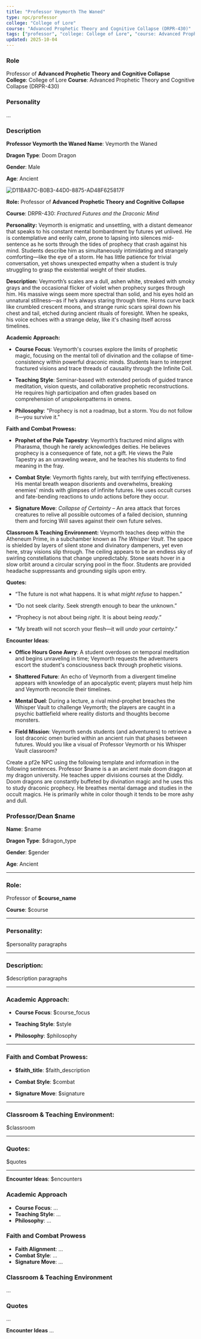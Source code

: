 ```yaml
---
title: "Professor Veymorth The Waned"
type: npc/professor
college: "College of Lore"
course: "Advanced Prophetic Theory and Cognitive Collapse (DRPR-430)"
tags: ["professor", "college: College of Lore", "course: Advanced Prophetic Theory and Cognitive Collapse (DRPR-430)"]
updated: 2025-10-04
---
```


### Role
Professor of **Advanced Prophetic Theory and Cognitive Collapse**  
**College**: College of Lore
**Course**: Advanced Prophetic Theory and Cognitive Collapse (DRPR-430)

### Personality
...

### Description
**Professor Veymorth the Waned
Name**: Veymorth the Waned

**Dragon Type**: Doom Dragon

**Gender**: Male

**Age**: Ancient

![D11BA87C-B0B3-44D0-8875-AD48F625817F](images/D11BA87C-B0B3-44D0-8875-AD48F625817F.jpg)

**Role:**
Professor of **Advanced Prophetic Theory and Cognitive Collapse**

**Course**: DRPR-430: *Fractured Futures and the Draconic Mind*

**Personality:**
Veymorth is enigmatic and unsettling, with a distant demeanor that speaks to his constant mental bombardment by futures yet unlived. He is contemplative and eerily calm, prone to lapsing into silences mid-sentence as he sorts through the tides of prophecy that crash against his mind. Students describe him as simultaneously intimidating and strangely comforting—like the eye of a storm. He has little patience for trivial conversation, yet shows unexpected empathy when a student is truly struggling to grasp the existential weight of their studies.

**Description:**
Veymorth’s scales are a dull, ashen white, streaked with smoky grays and the occasional flicker of violet when prophecy surges through him. His massive wings seem more spectral than solid, and his eyes hold an unnatural stillness—as if he’s always staring through time. Horns curve back like crumbled crescent moons, and strange runic scars spiral down his chest and tail, etched during ancient rituals of foresight. When he speaks, his voice echoes with a strange delay, like it's chasing itself across timelines.

**Academic Approach:**

* **Course Focus**: Veymorth's courses explore the limits of prophetic magic, focusing on the mental toll of divination and the collapse of time-consistency within powerful draconic minds. Students learn to interpret fractured visions and trace threads of causality through the Infinite Coil.

* **Teaching Style**: Seminar-based with extended periods of guided trance meditation, vision quests, and collaborative prophetic reconstructions. He requires high participation and often grades based on comprehension of *unspoken*patterns in omens.

* **Philosophy**: "Prophecy is not a roadmap, but a storm. You do not follow it—you survive it."

**Faith and Combat Prowess:**

* **Prophet of the Pale Tapestry**: Veymorth’s fractured mind aligns with Pharasma, though he rarely acknowledges deities. He believes prophecy is a consequence of fate, not a gift. He views the Pale Tapestry as an unraveling weave, and he teaches his students to find meaning in the fray.

* **Combat Style**: Veymorth fights rarely, but with terrifying effectiveness. His mental breath weapon disorients and overwhelms, breaking enemies' minds with glimpses of infinite futures. He uses occult curses and fate-bending reactions to undo actions before they occur.

* **Signature Move**: *Collapse of Certainty* – An area attack that forces creatures to relive all possible outcomes of a failed decision, stunning them and forcing Will saves against their own future selves.

**Classroom & Teaching Environment:**
Veymorth teaches deep within the Atheneum Prime, in a subchamber known as *The Whisper Vault*. The space is shielded by layers of silent stone and divinatory dampeners, yet even here, stray visions slip through. The ceiling appears to be an endless sky of swirling constellations that change unpredictably. Stone seats hover in a slow orbit around a circular scrying pool in the floor. Students are provided headache suppressants and grounding sigils upon entry.

**Quotes:**

* “The future is not what happens. It is what *might refuse* to happen.”

* “Do not seek clarity. Seek strength enough to bear the unknown.”

* “Prophecy is not about being *right*. It is about being *ready*.”

* “My breath will not scorch your flesh—it will *undo your certainty*.”

**Encounter Ideas**:

* **Office Hours Gone Awry**: A student overdoses on temporal meditation and begins unraveling in time; Veymorth requests the adventurers escort the student's consciousness back through prophetic visions.

* **Shattered Future**: An echo of Veymorth from a divergent timeline appears with knowledge of an apocalyptic event; players must help him and Veymorth reconcile their timelines.

* **Mental Duel**: During a lecture, a rival mind-prophet breaches the Whisper Vault to challenge Veymorth; the players are caught in a psychic battlefield where reality distorts and thoughts become monsters.

* **Field Mission**: Veymorth sends students (and adventurers) to retrieve a lost draconic omen buried within an ancient ruin that phases between futures.
Would you like a visual of Professor Veymorth or his Whisper Vault classroom?


Create a pf2e NPC using the following template and information in the following sentences. Professor $name is a an ancient male doom dragon at my dragon university. He teaches upper divisions courses at the Diddly.  Doom dragons are constantly buffeted by divination magic and he uses this to study draconic prophecy. He breathes mental damage and studies in the occult magics. He is primarily white in color though it tends to be more ashy and dull.

### Professor/Dean $name

**Name**: $name

**Dragon Type**: $dragon_type 

**Gender**: $gender

**Age**: Ancient 


---

### Role:
Professor of **$course_name**

**Course**: $course  

---

### Personality:
$personality paragraphs

---

### Description:
$description paragraphs

---

### Academic Approach:

- **Course Focus**: $course_focus  

- **Teaching Style**: $style 

- **Philosophy**: $philosophy

---

### Faith and Combat Prowess:

- **$faith_title**: $faith_description

- **Combat Style**: $combat 

- **Signature Move**: $signature

---

### Classroom & Teaching Environment:
$classroom

---

### Quotes:
$quotes

---

**Encounter Ideas**:
$encounters

### Academic Approach
- **Course Focus**: ...
- **Teaching Style**: ...
- **Philosophy**: ...

### Faith and Combat Prowess
- **Faith Alignment**: ...
- **Combat Style**: ...
- **Signature Move**: ...

### Classroom & Teaching Environment
...

### Quotes
...

**Encounter Ideas**
...
